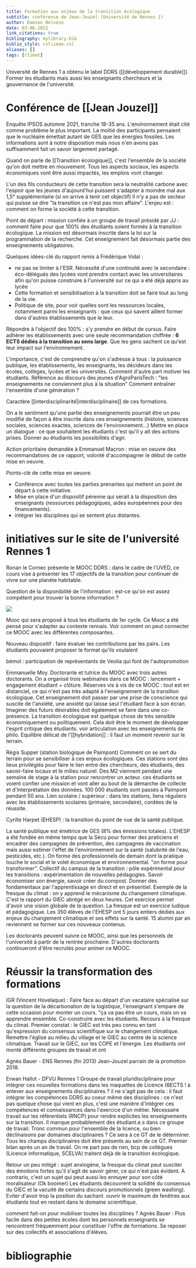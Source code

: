 ```yaml
---
title: Formation aux enjeux de la transition écologique
subtitle: conférence de Jean-Jouzel (Université de Rennes 1)
author: Damien Belvèze
date: 03-06-2022
link_citations: true
bibliography: mylibrary.bib
biblio_style: csl\ieee.csl
aliases: []
tags: [climat]
---
```


Université de Rennes 1 a obtenu le label DDRS ([[développement durable]])
Former les étudiants mais aussi les enseignants chercheurs et la gouvernance de l'université.

# Conférence de [[Jean Jouzel]]

Enquête IPSOS automne 2021, tranche 18-35 ans. 
L'environnement était cité comme problème le plus important. 
La moitié des participants pensaient que le nucléaire émettait autant de GES que les énergies fossiles. 
Les informations sont à notre disposition mais nous n'en avons pas suffisamment fait un savoir largement partagé. 

Quand on parle de [[Transition écologique]], c'est l'ensemble de la société qu'on doit mettre en mouvement. 
Tous les aspects sociaux, les aspects économiques vont être aussi impactés, les emplois vont changer.

L'un des fils conducteurs de cette transition sera la neutralité carbone avec l'espoir que les jeunes d'aujourd'hui puissent s'adapter à moindre mal aux 1,5° supplémentaire (si on arrive à tenir cet objectif)
Il n'y a pas de secteur qui puisse se dire "la transition ce n'est pas mon affaire". L'enjeu est : comment on forme la société à cette transition. 

Point de départ : mission confiée à un groupe de travail présidé par JJ : comment faire pour que 100% des étudiants soient formés à la transition écologique.
La mission est désormais inscrite dans la loi sur la programmation de la recherche. Cet enseignement fait désormais partie des enseignements obligatoires. 

Quelques idées-clé du rapport remis à Frédérique Vidal : 

- ne pas se limiter à l'ESR. Nécessité d'une continuité avec le secondaire : éco-délégués des lycées vont prendre contact avec les universitaires afin qu'on puisse construire à l'université sur ce qui a été déjà appris au lycée
- Cette formation et sensibilisation à la transition doit se faire tout au long de la vie.
- Politique de site, pour voir quelles sont les ressources locales, notamment parmi les enseignants : que ceux qui savent aillent former dans d'autres établissements que le leur. 

Répondre à l'objectif des 100% : s'y prendre en début de cursus. Faire adhérer les établissements avec une seule recommandation chiffrée : **6 ECTS dédiés à la transition au sens large**. Que les gens sachent ce qu'est leur impact sur l'environnement. 

L'importance, c'est de comprendre qu'on s'adresse à tous : la puissance publique, les établissements, les enseignants, les décideurs dans les écoles, collèges, lycées et les universités. Comment d'autre part motiver les étudiants. Référence au discours des jeunes d'AgroParisTech : "les enseignements ne conviennent plus à la situation"
Comment entraîner l'ensemble d'une génération ?

Caractère [[interdisciplinarité|interdisciplinaire]] de ces formations.

On a le sentiment qu'une partie des enseignements pourrait être un peu modifié de façon à être inscrite dans ces enseignements (histoire, sciences sociales, sciences exactes, sciences de l'environnement...)
Mettre en place un dialogue : ce que souhaitent les étudiants c'est qu'il y ait des actions prises. Donner au étudiants les possibilités d'agir.

Action prioritaire demandée à Emmanuel Macron : mise en oeuvre des recommandations de ce rapport, volonté d'accompagner le début de cette mise en oeuvre.

Points-clé de cette mise en oeuvre. 

- Conférence avec toutes les parties prenantes qui mettent un point de départ à cette initiative. 
- Mise en place d'un dispositif pérenne qui serait à la disposition des enseignants (ressources pédagogiques, aides européennes pour des financements).
- intégrer les disciplines qui se sentent plus distantes. 

# initiatives sur le site de l'université Rennes 1
Ronan le Cornec présente le MOOC DDRS : dans le cadre de l'UVED, ce cours vise à présenter les 17 objectifs de la transition pour continuer de vivre sur une planète habitable. 

Question de la disponibilité de l'information : est-ce qu'on est assez compétent pour trouver la bonne information ?

![](tribune_climat_R1.PNG)

Mooc qui sera proposé à tous les étudiants de 1er cycle. 
Ce Mooc a été pensé pour s'adapter au contexte rennais. Voir comment on peut connecter ce MOOC avec les différentes composantes. 

Nouveau dispositif : faire évaluer les contributions par les pairs. Les étudiants pouvaient proposer le format qu'ils voulaient 

bémol : participation de représentants de Veolia qui font de l'autopromotion

Emmanuelle Moy. Doctorante et tutrice du MOOC avec trois autres doctorants. On a organisé trois webinaires dans ce MOOC : lancement + engagement étudiant + clôture.
Réserves vis à vis de ce MOOC : tout est en distanciel, ce qui n'est pas très adapté à l'enseignement de la transition écologique. Cet enseignement doit passer par une prise de conscience qui suscite de l'anxiété, une anxiété qui laisse seul l'étudiant face à son écran. 
Imaginer des futurs désirables doit également se faire dans une co-présence. 
La transition écologique est quelque chose de très sensible économiquement ou politiquement. 
Cela doit être le moment de développer l'esprit critique des étudiants. voir articulation avec les enseignements de philo.
Equilibre délicat de l'[[hybridation]] : il faut un moment revenir sur le terrain.

Régis Supper (station biologique de Paimpont)
Comment on se sert du terrain pour se sensibiliser à ces enjeux écologiques. Ces stations sont des lieux privilégiés pour faire le lien entre des chercheurs, des étudiants, des savoir-faire locaux et le milieu naturel.
Des M2 viennent pendant une semaine de stage à la station pour rencontrer un acteur. ces étudiants se voient confier une mission et vont aller au bout de la démarche de collecte et d'interprétation des données. 100 000 étudiants sont passés à Paimpont pendant 50 ans.
Lien scolaire / supérieur : dans les stations, liens réguliers avec les établissements scolaires (primaire, secondaire), cordées de la réussite. 

Cyrille Harpet (EHESP) : la transition du point de vue de la santé publique. 

La santé publique est émétrice de GES (8% des émissions totales). L'EHESP a été fondée en même temps que la Sécu pour former des praticiens et encadrer des campagnes de prévention, des campagnes de vaccination mais aussi estimer l'effet de l'environnement sur la santé (salubrité de l'eau, pesticides, etc.). On forme des professionnels de demain dont la pratique touche le social et le volet économique et environnemental. "on forme pour transformer". Collectif du campus de la transition : pôle expérimental pour les transitions : expérimentation de nouvelles pédagogies. Savoir économiser son énergie, savoir créer du compost. 
Donner des fondamentaux par l'apprentissage en direct et en présentiel. Exemple de la fresque du climat : on y apprend le mécanisme du changement climatique. C'est le rapport du GIEC abrégé en deux heures. Cet exercice permet d'avoir une vision globale de la question. 
La fresque est un exercice ludique et pédagogique. 
Les 350 élèves de l'EHESP ont 5 jours entiers dédiés aux enjeux du changement climatique et ses effets sur la santé. 15 alumni par an reviennent se former sur ces nouveaux contenus. 

Les doctorants peuvent suivre ce MOOC, ainsi que les personnels de l'université à partir de la rentrée prochaine. D'autres doctorants continueront d'être recrutés pour animer ce MOOC.

# Réussir la transformation des formations

IGR (Vincent Hovelaque) : Faire face au départ d'un vacataire spécialisé sur la question de la décarbonation de la logistique, l'enseignant s'empare de cette occasion pour monter un cours. "ça va pas être un cours, mais on va apprendre ensemble. 
Co-construire avec les étudiants. Recours à la fresque du climat. 
Premier constat : le GIEC est très peu connu en tant qu'expression du consensus scientifique sur le changement climatique. Remettre l'église au milieu du village et le GIEC au centre de la science climatique. 
Travail sur le GIEC, sur les COPE et l'énergie. Les étudiants ont monté différents groupes de travail et ont 

Agnès Bauer - ENS Rennes (fin 2013)
Jean-Jouzel parrain de la promotion 2018. 

Erwan Hallot - DFVU Rennes 1
Groupe de travail pluridisciplinaire pour intégrer ces nouvelles formations dans les maquettes de Licence (6ECTS ! à enlever aux enseignements disciplinaires ? il ne s'agit pas de cela : il faut intégrer les compétences DDRS au coeur même des disciplines : ce n'est pas quelque chose qui vient en plus, c'est une manière d'intégrer ces compétences et connaissances dans l'exercice d'un métier. Nécessaire travail sur les référentiels (RNCP) pour rendre explicites les enseignements sur la transition. 
Il manque probablement des étudiant.e.s dans ce groupe de travail. 
Tronc commun pour l'ensemble de la licence, ou bien déclinaisons par domaines disciplinaires ? Ce sera à ce GT de le déterminer. Tous les champs disciplinaires doit être présents au sein de ce GT. Premier bilan après un an de travail. On ne part pas de rien, bcp de collègues (Licence informatique, SCELVA) traitent déjà de la transition écologique.

Retour un peu mitigé : sujet anxiogène, la fresque du climat peut susciter des émotions fortes qu'il s'agit de savoir gérer, ce qui n'est pas évident. 
A contrario, c'est un sujet qui peut aussi les ennuyer pour son côté moralisateur (Ok boomer)
Les étudiants découvrent la solidité du consensus du GIEC et la vacuité de certains discours promotionnels (green washing).
Eviter d'avoir trop la position du sachant. ouvrir le maximum de fenêtres aux étudiants tout en restant dans le domaine scientifique. 

comment fait-on pour mobiliser toutes les disciplines ?
Agnès Bauer : 
Plus facile dans des petites écoles dont les personnels enseignants se rencontrent fréquemment pour constituer l'offre de formations. Se reposer sur des collectifs et associations d'élèves.




# bibliographie

